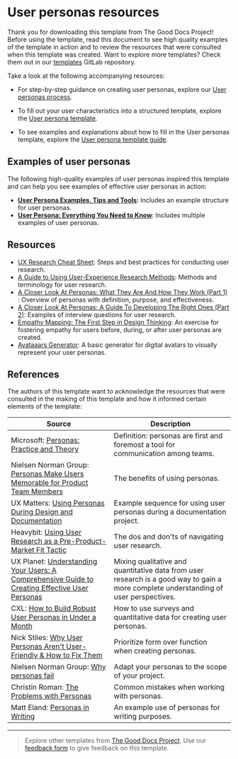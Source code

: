 # User personas resources

Thank you for downloading this template from The Good Docs Project! Before using the template, read this document to see high quality examples of the template in action and to review the resources that were consulted when this template was created. Want to explore more templates? Check them out in our [templates](https://gitlab.com/tgdp/templates) GitLab repository.

Take a look at the following accompanying resources:

* For step-by-step guidance on creating user personas, explore our [User personas process](process_user-personas.md).

* To fill out your user characteristics into a structured template, explore the [User persona template](template_user-personas.md).

* To see examples and explanations about how to fill in the User personas template, explore the [User persona template guide](guide_user-personas.md).

## Examples of user personas

The following high-quality examples of user personas inspired this template and can help you see examples of effective user personas in action:

* **[User Persona Examples, Tips and Tools](https://www.konrad.com/research/user-persona):** Includes an example structure for user personas.
* **[User Persona: Everything You Need to Know](https://www.wowmakers.com/blog/user-persona/)**: Includes multiple examples of user personas.

## Resources

* [UX Research Cheat Sheet](https://www.nngroup.com/articles/ux-research-cheat-sheet/): Steps and best practices for conducting user research.
* [A Guide to Using User-Experience Research Methods](https://www.nngroup.com/articles/guide_ux-research-methods/): Methods and terminology for user research.
* [A Closer Look At Personas: What They Are And How They Work (Part 1)](https://www.smashingmagazine.com/2014/08/a-closer-look-at-personas-part-1/) : Overview of personas with definition, purpose, and effectiveness.
* [A Closer Look At Personas: A Guide To Developing The Right Ones (Part 2)](https://www.smashingmagazine.com/2014/08/a-closer-look-at-personas-part-2/): Examples of interview questions for user research.
* [Empathy Mapping: The First Step in Design Thinking](https://www.nngroup.com/articles/empathy-mapping/): An exercise for fostering empathy for users before, during, or after user personas are created.
* [Avataaars Generator](https://getavataaars.com/): A basic generator for digital avatars to visually represent your user personas.

## References

The authors of this template want to acknowledge the resources that were consulted in the making of this template and how it informed certain elements of the template:

| Source        | Description  |
|---------------|--------------|
| Microsoft: [Personas: Practice and Theory](https://www.microsoft.com/en-us/research/wp-content/uploads/2017/03/pruitt-grudinold.pdf) | Definition: personas are first and foremost a tool for communication among teams. |
| Nielsen Norman Group: [Personas Make Users Memorable for Product Team Members](https://www.nngroup.com/articles/persona/) | The benefits of using personas.|
| UX Matters: [Using Personas During Design and Documentation](https://www.uxmatters.com/mt/archives/2010/10/using-personas-during-design-and-documentation.php) | Example sequence for using user personas during a documentation project. |
| Heavybit: [Using User Research as a Pre-Product-Market Fit Tactic](https://www.heavybit.com/library/article/user-research-product-market-fit-tactic/) | The dos and don'ts of navigating user research. |
| UX Planet: [Understanding Your Users: A Comprehensive Guide to Creating Effective User Personas](https://uxplanet.org/understanding-your-users-a-comprehensive-guide_to-creating-effective-user-personas-b3f347113749) | Mixing qualitative and quantitative data from user research is a good way to gain a more complete understanding of user perspectives. |
| CXL: [How to Build Robust User Personas in Under a Month](https://cxl.com/blog/user-personas/) | How to use surveys and quantitative data for creating user personas. |
| Nick Stiles: [Why User Personas Aren't User-Friendly & How to Fix Them](https://medium.com/design-ibm/why-user-personas-arent-user-friendly-how-to-fix-them-33d27d392d60#:~:text=Without%20them%2C%20%E2%80%9Cthe%20user%E2%80%9D,needs%2C%20goals%2C%20and%20motivations) | Prioritize form over function when creating personas. |
| Nielsen Norman Group: [Why personas fail](https://www.nngroup.com/articles/why-personas-fail/)| Adapt your personas to the scope of your project. |
| Christin Roman: [The Problems with Personas](https://medium.com/typecode/the-problem-with-personas-b6734a08d37a) | Common mistakes when working with personas. |
| Matt Eland: [Personas in Writing](https://dev.to/integerman/personas-in-writing-1mk8) | An example use of personas for writing purposes. |

---

> Explore other templates from [The Good Docs Project](https://gitlab.com/tgdp/templates). Use our [feedback form](https://thegooddocsproject.dev/feedback/?template=User%20personas%20resources) to give feedback on this template.
